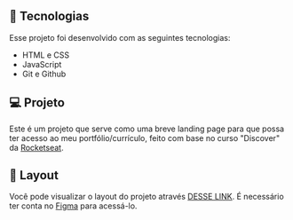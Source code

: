 ## 🚀 Tecnologias
Esse projeto foi desenvolvido com as seguintes tecnologias:

- HTML e CSS
- JavaScript
- Git e Github

## 💻 Projeto

Este é um projeto que serve como uma breve landing page para que possa ter acesso ao meu portfólio/currículo, feito com base no curso "Discover" da [Rocketseat](https://www.rocketseat.com.br).

## 🔖 Layout

Você pode visualizar o layout do projeto através [DESSE LINK](https://www.figma.com/file/J1Z33MISC22YZB8wfxiIns/NLW-Copa-Explorer/duplicate). É necessário ter conta no [Figma](https://figma.com) para acessá-lo.